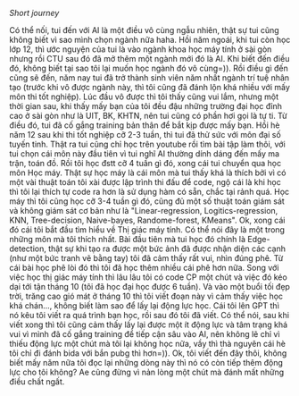 _Short journey_

Có thể nối, tui đến với AI là một điều vô cùng ngẫu nhiên, thật sự tui cũng không biết vì sao mình chọn ngành nữa haha. Hồi năm ngoái, khi tui còn học lớp 12, thì ước nguyện của tui là vào ngành khoa học máy tính ở sài gòn nhưng rồi CTU sau đó đã mở thêm một ngành mới đó là AI. Khi biết đến điều đó, không biết tại sao tôi lại muốn học ngành đó vô cùng=)). Rồi điều gì đến cũng sẽ đến, năm nay tui đã trở thành sinh viên năm nhất ngành trí tuệ nhân tạo (trước khi vô được ngành này, thì tôi cũng đã đánh lộn khá nhiều với mấy môn thi tốt nghiệp). Lúc đầu vô được thì tôi thấy cũng vui lắm, nhưng một thời gian sau, khi thấy mấy bạn của tôi đều đậu những trường đại học đỉnh cao ở sài gòn như là UIT, BK, KHTN, nên tui cũng có phần hơi gọi là tự ti. Từ điều đó, tui đã cố gắng training bản thân để bắt kịp được mấy bạn. Hồi hè năm 12 sau khi thi tốt nghiệp cỡ 2-3 tuần, thì tui đã thử sức với môn đại số tuyến tinh. Thật ra tui cũng chỉ học trên youtube rồi tìm bài tập làm thôi, với tui chọn cái môn này đầu tiên vì tui nghĩ AI thường dính dáng đến mấy ma trận, toán đồ. Rồi tôi học đstt cỡ 4 tuần gì đó, xong cái tui chuyển qua học môn Học máy. Thật sự học máy là cái môn mà tui thấy khá là thích bởi vì có một vài thuật toán tôi xài được lập trình thi đấu để code, ngộ cái là khi học thì tôi lại thích tự code ra hơn là sử dụng hàm có sẵn, chắc tại rảnh quá. Học máy thì tôi cũng học cỡ 3-4 tuần gì đó, cũng đủ một số thuật toán giám sát và không giám sát cơ bản như là "Linear-regression, Logitics-regression, KNN, Tree-decision, Naive-bayes, Randome-forest, KMeans". Ok, xong cái đó cái tôi bắt đầu tìm hiểu về Thị giác máy tính. Có thể nói đây là một trong những môn mà tôi thích nhất. Bài đầu tiên mà tui học đó chính là Edge-detection, thật sự khi tạo ra được một bức ảnh đã được nhận diện các cạnh (như một bức tranh vẽ bằng tay) tôi đã cảm thấy rất vui, nhìn đúng phê. Từ cái bài học phê lòi đó thì tôi đã học thêm nhiều cái phê hơn nữa. Song với việc học thị giác máy tính thì lâu lâu tôi có code CP một chút và việc đó kéo dại tới tận tháng 10 (tôi đã học đại học được 6 tuần). Và vào một buổi tối đẹp trời, trăng cao gió mát ở tháng 10 thì tôi viết đoạn này vì cảm thấy việc học khá chán..., không biết làm sao để lấy lại động lực học. Cái tôi lên GPT thì nó kêu tôi viết ra quá trình bạn học, rồi sau đó tôi đã viết. Có thể nói, sau khi viết xong thì tôi cũng cảm thấy lấy lại được một ít động lực và tâm trạng khá vui vì mình đã cố gắng training để tiếp cận sâu vào AI, nên không lẽ chỉ vì thiếu động lực một chút mà tôi lại không học nữa, vầy thì thà nguyên cái hè tôi chỉ đi đánh bida với bắn pubg thì hơn=)). Ok, tôi viết đến đây thôi, không biết mấy năm nữa tôi đọc lại những dòng này thì nó có còn tiếp thêm động lực cho tôi không? Ae cũng đừng vì nản lòng một chút mà đánh mất những điều chất ngất.
